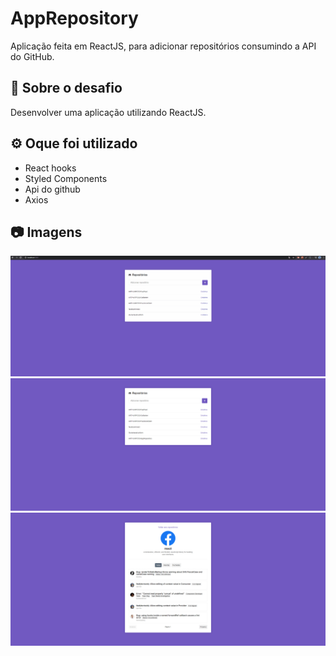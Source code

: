# AppRepository
Aplicação feita em ReactJS, para adicionar repositórios consumindo a API do GitHub.


## :rocket: Sobre o desafio

Desenvolver uma aplicação utilizando ReactJS.

## :gear: Oque foi utilizado
<ul>
  <li>React hooks</li>
  <li>Styled Components</li>
  <li>Api do github</li>
  <li>Axios</li>
</ul>

## :camera: Imagens

![GIF](img/AppRepository.gif)
![IMG1](img/1.png)
![IMG2](img/2.png)
